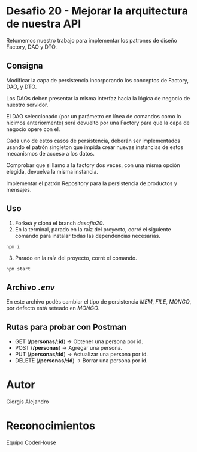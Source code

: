 # Desafio 20 - Mejorar la arquitectura de nuestra API

Retomemos nuestro trabajo para implementar los patrones de diseño Factory, DAO y DTO.

## Consigna

Modificar la capa de persistencia incorporando los conceptos de Factory, DAO, y DTO.

Los DAOs deben presentar la misma interfaz hacia la lógica de negocio de nuestro servidor.

El DAO seleccionado (por un parámetro en línea de comandos como lo hicimos anteriormente) será devuelto por una Factory para que la capa de negocio opere con el.

Cada uno de estos casos de persistencia, deberán ser implementados usando el patrón singleton que impida crear nuevas instancias de estos mecanismos de acceso a los datos.

Comprobar que si llamo a la factory dos veces, con una misma opción elegida, devuelva la misma instancia.

Implementar el patrón Repository para la persistencia de productos y mensajes.

## Uso

1. Forkeá y cloná el branch _desafio20_.
2. En la terminal, parado en la raíz del proyecto, corré el siguiente comando para instalar todas las dependencias necesarias.

```
npm i
```

3. Parado en la raíz del proyecto, corré el comando.

```
npm start
```

## Archivo _.env_

En este archivo podés cambiar el tipo de persistencia _MEM_, _FILE_, _MONGO_, por defecto está seteado en _MONGO_.

## Rutas para probar con Postman

- GET (**/personas/:id**) → Obtener una persona por id.
- POST (**/personas**) → Agregar una persona.
- PUT (**/personas/:id**) → Actualizar una persona por id.
- DELETE (**/personas/:id**) → Borrar una persona por id.

# Autor
Giorgis Alejandro

# Reconocimientos
Equipo CoderHouse
